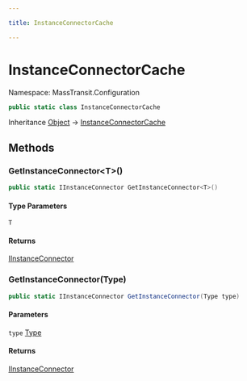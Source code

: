 ```yaml
---

title: InstanceConnectorCache

---
```


# InstanceConnectorCache

Namespace: MassTransit.Configuration

```csharp
public static class InstanceConnectorCache
```

Inheritance [Object](https://learn.microsoft.com/en-us/dotnet/api/system.object) → [InstanceConnectorCache](../masstransit-configuration/instanceconnectorcache)

## Methods

### **GetInstanceConnector\<T\>()**

```csharp
public static IInstanceConnector GetInstanceConnector<T>()
```

#### Type Parameters

`T`<br/>

#### Returns

[IInstanceConnector](../masstransit-configuration/iinstanceconnector)<br/>

### **GetInstanceConnector(Type)**

```csharp
public static IInstanceConnector GetInstanceConnector(Type type)
```

#### Parameters

`type` [Type](https://learn.microsoft.com/en-us/dotnet/api/system.type)<br/>

#### Returns

[IInstanceConnector](../masstransit-configuration/iinstanceconnector)<br/>
